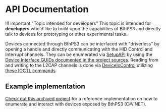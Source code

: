 # API Documentation

!!! important "Topic intended for developers"
    This topic is intended for **developers** who'd like to build upon the capabilities of BthPS3 and directly talk to devices for prototyping or other experimental tasks.

Devices connected through BthPS3 can be interfaced with "driverless" by opening a handle and directly communicating with the HID Control and Interrupt channels. They can be enumerated via [SetupAPI](https://docs.microsoft.com/en-us/windows-hardware/drivers/install/setupapi) by using the [Device Interface GUIDs documented in the project sources](https://github.com/nefarius/BthPS3/blob/e28e815fe50d91aeb5af692cff29946647d0fa24/common/include/BthPS3.h#L189-L211). Reading from and writing to the L2CAP channels is done via [DeviceIoControl](https://docs.microsoft.com/en-us/windows/win32/api/ioapiset/nf-ioapiset-deviceiocontrol) utilizing [these IOCTL commands](https://github.com/nefarius/BthPS3/blob/e28e815fe50d91aeb5af692cff29946647d0fa24/common/include/BthPS3.h#L357-L375).

## Example implementation

[Check out this archived project](https://github.com/nefarius/Shibari/tree/master/Sources/Shibari.Sub.Source.BthPS3) for a reference implementation on how to enumerate and interact with devices exposed by BthPS3 (C#/.NET).
